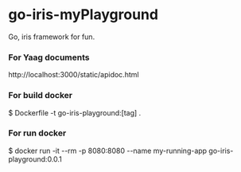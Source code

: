 # go-iris-myPlayground
Go, iris framework for fun.

### For Yaag documents
http://localhost:3000/static/apidoc.html

### For build docker 
$ Dockerfile -t go-iris-playground:[tag] .
### For run docker
$ docker run -it --rm -p 8080:8080 --name my-running-app go-iris-playground:0.0.1